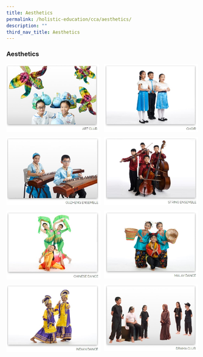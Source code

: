 ```yaml
---
title: Aesthetics
permalink: /holistic-education/cca/aesthetics/
description: ""
third_nav_title: Aesthetics
---
```

### **Aesthetics**

<p><a href="https://staging.dumgjq4ikmf5k.amplifyapp.com/holistic-education/cca/aesthetics/art-club/">
<img style="width:48.5%" src="/images/aesthetics1.jpg" align=left>
</a></p>

<p><a href="https://staging.dumgjq4ikmf5k.amplifyapp.com/holistic-education/cca/aesthetics/choir/">
<img style="width:49%" src="/images/aesthetics2.jpg" align=right>
</a></p>

<br clear="left">

<p><a href="https://staging.dumgjq4ikmf5k.amplifyapp.com/holistic-education/cca/aesthetics/guzheng-ensemble/">
<img style="width:49%" src="/images/aesthetics3.jpg" align=left>
</a></p>

<p><a href="https://staging.dumgjq4ikmf5k.amplifyapp.com/holistic-education/cca/aesthetics/string-ensemble/">
<img style="width:49%" src="/images/aesthetics4.jpg" align=right>
</a></p>

<br clear="left">

<p><a href="https://staging.dumgjq4ikmf5k.amplifyapp.com/holistic-education/cca/aesthetics/chinese-dance/">
<img style="width:49%" src="/images/aesthetics5.jpg" align=left>
</a></p>

<p><a href="https://staging.dumgjq4ikmf5k.amplifyapp.com/holistic-education/cca/aesthetics/malay-dance/">
<img style="width:49%" src="/images/aesthetics6.jpg" align=right>
</a></p>

<br clear="left">

<p><a href="https://staging.dumgjq4ikmf5k.amplifyapp.com/holistic-education/cca/aesthetics/indian-dance/">
<img style="width:49%" src="/images/aesthetics7.jpg" align=left>
</a></p>

<p><a href="https://staging.dumgjq4ikmf5k.amplifyapp.com/holistic-education/cca/aesthetics/drama-club/">
<img style="width:49%" src="/images/aesthetics8.jpg" align=right>
</a></p>

